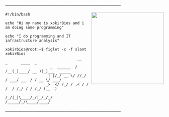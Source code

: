 
─────────────────────────────────────
</p>


<img align='right' src="https://discord.com/assets/3437c10597c1526c3dbd98c737c2bcae.svg" width="230">

```shell
#!/bin/bash

echo "Hi my name is xokirBios and i am doing some programming"

echo "I do programming and IT infrastructure analysis"

xokirbios@root:~$ figlet -c -f slant xokirBios
                                __   _      ____  _           
                    _  ______  / /__(_)____/ __ )(_)___  _____
                   | |/_/ __ \/ //_/ / ___/ __  / / __ \/ ___/
                  _>  </ /_/ / ,< / / /  / /_/ / / /_/ (__  ) 
                 /_/|_|\____/_/|_/_/_/  /_____/_/\____/____/
```

─────────────────────────────────────





